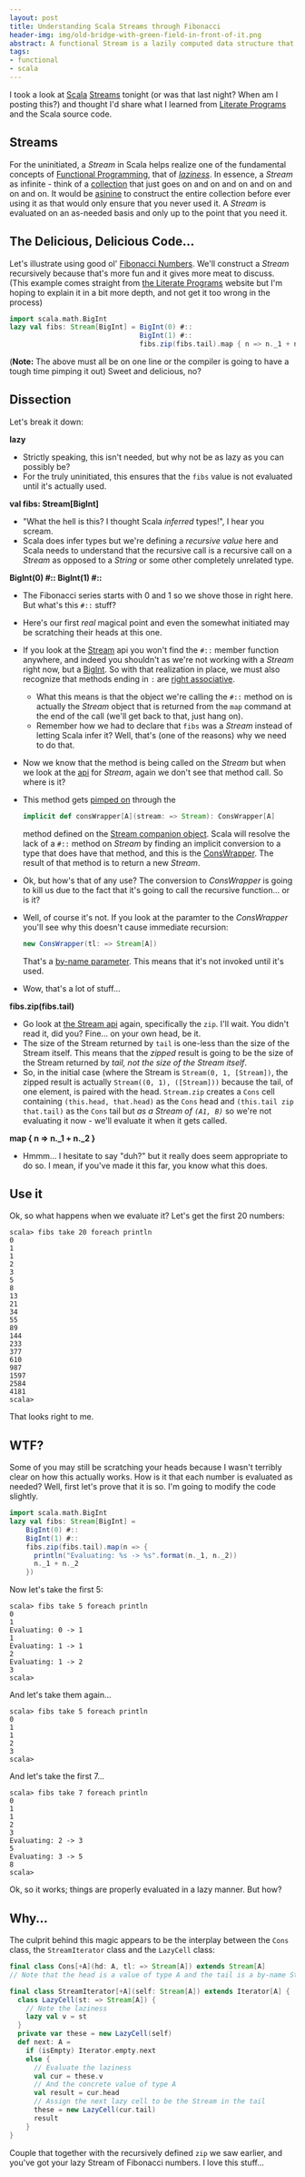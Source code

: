```yaml
---
layout: post
title: Understanding Scala Streams through Fibonacci
header-img: img/old-bridge-with-green-field-in-front-of-it.png
abstract: A functional Stream is a lazily computed data structure that can be hard to wrap your head around. I take a stab at explaining it while computing the Fibonacci series.
tags:
- functional
- scala
---
```

I took a look at [Scala](http://scala-lang.org) [Streams](http://blog.danielwellman.com/2008/03/streams-in-scal.html) tonight (or was that last night? When am I posting this?) and thought I'd share what I learned from [Literate Programs](http://en.literateprograms.org/Fibonacci_numbers_%28Scala%29) and the Scala source code.

Streams
-------

For the uninitiated, a *Stream* in Scala helps realize one of the fundamental concepts of [Functional Programming](http://www.joelonsoftware.com/items/2006/08/01.html), that of [*laziness*](http://en.wikipedia.org/wiki/Lazy_evaluation). In essence, a *Stream* as infinite - think of a [collection](http://www.codecommit.com/blog/scala/scala-collections-for-the-easily-bored-part-1 "The Scala Collection library is one of those things about Scala that, 'if you look at Scala for only one reason, this would be it', except that there are about a dozen of those 'things'") that just goes on and on and on and on and on and on. It would be [asinine](http://en.wikipedia.org/wiki/Paris_Hilton "Seriously... this chick is too dumb to really warrant our time - Yes, I understand the irony of linking to her here... shut up and keep reading") to construct the entire collection before ever using it as that would only ensure that you never used it. A *Stream* is evaluated on an as-needed basis and only up to the point that you need it.

The Delicious, Delicious Code...
--------------------------------

Let's illustrate using good ol' [Fibonacci Numbers](http://en.wikipedia.org/wiki/Fibonacci_number "Fibonacci numbers are the 'other' facility used to illustrate programming concepts - there are only two, and the other is 'Hello World'."). We'll construct a *Stream* recursively because that's more fun and it gives more meat to discuss. (This example comes straight from [the Literate Programs](http://en.literateprograms.org/Fibonacci_numbers_%28Scala%29) website but I'm hoping to explain it in a bit more depth, and not get it too wrong in the process)

``` scala
import scala.math.BigInt
lazy val fibs: Stream[BigInt] = BigInt(0) #::
                                BigInt(1) #::
                                fibs.zip(fibs.tail).map { n => n._1 + n._2 }
```

(**Note:** The above must all be on one line or the compiler is going to have a tough time pimping it out) Sweet and delicious, no?

Dissection
----------

Let's break it down:

**lazy**

- Strictly speaking, this isn't needed, but why not be as lazy as you can possibly be?
- For the truly uninitiated, this ensures that the `fibs` value is not evaluated until it's actually used.

**val fibs: Stream[BigInt]**

- "What the hell is this? I thought Scala *inferred* types!", I hear you scream.
- Scala does infer types but we're defining a *recursive value* here and Scala needs to understand that the recursive call is a recursive call on a *Stream* as opposed to a *String* or some other completely unrelated type.

**BigInt(0) \#:: BigInt(1) \#::**

- The Fibonacci series starts with 0 and 1 so we shove those in right here. But what's this `#::` stuff?
- Here's our first *real* magical point and even the somewhat initiated may be scratching their heads at this one.
- If you look at the [Stream](http://www.scala-lang.org/api/2.9.0/index.html#scala.collection.immutable.Stream "I'm directing this topic at to Scala 2.9.0 right now as opposed to 'current' because I have no idea what will happen in the future") api you won't find the `#::` member function anywhere, and indeed you shouldn't as we're not working with a *Stream* right now, but a [BigInt](http://www.scala-lang.org/api/2.9.0/index.html#scala.math.BigInt "My Int's bigger than yours"). So with that realization in place, we must also recognize that methods ending in `:` are [right associative](http://stackoverflow.com/questions/1162924/what-good-are-right-associative-methods-in-scala "Someone wanted to call it 'wrong associative' but Martin fired that guy").
  - What this means is that the object we're calling the `#::` method on is actually the *Stream* object that is returned from the `map` command at the end of the call (we'll get back to that, just hang on).
  - Remember how we had to declare that `fibs` was a *Stream* instead of letting Scala infer it? Well, that's (one of the reasons) why we need to do that.
- Now we know that the method is being called on the *Stream* but when we look at the [api](http://www.scala-lang.org/api/2.9.0/index.html#scala.collection.immutable.Stream) for *Stream*, again we don't see that method call. So where is it?
- This method gets [pimped on](http://scala.sygneca.com/patterns/pimp-my-library) through the

  ``` scala
  implicit def consWrapper[A](stream: => Stream): ConsWrapper[A]
  ```

  method defined on the [Stream companion object](http://www.scala-lang.org/api/2.9.0/index.html#scala.collection.immutable.Stream$). Scala will resolve the lack of a `#::` method on *Stream* by finding an implicit conversion to a type that does have that method, and this is the [ConsWrapper](http://www.scala-lang.org/api/2.9.0/index.html#scala.collection.immutable.Stream$$ConsWrapper "I once knew this guy who was a Rapper that spent five years in jail... coincidence?").  The result of that method is to return a new *Stream*.
- Ok, but how's that of any use? The conversion to *ConsWrapper* is going to kill us due to the fact that it's going to call the recursive function... or is it?
- Well, of course it's not. If you look at the paramter to the *ConsWrapper* you'll see why this doesn't cause immediate recursion:

  ``` scala
  new ConsWrapper(tl: => Stream[A])
  ```

  That's a [by-name parameter](http://locrianmode.blogspot.com/2011/07/scala-by-name-parameter.html). This means that it's not invoked until it's used.
- Wow, that's a lot of stuff...

**fibs.zip(fibs.tail)**

- Go look at [the Stream api](http://www.scala-lang.org/api/2.9.0/index.html#scala.collection.immutable.Stream "I bet you didn't even hover over this link.") again, specifically the `zip`. I'll wait. You didn't read it, did you? Fine... on your own head, be it.
- The size of the Stream returned by `tail` is one-less than the size of the Stream itself. This means that the *zipped* result is going to be the size of the Stream returned by *tail, not the size of the Stream itself*.
- So, in the initial case (where the Stream is `Stream(0, 1, [Stream])`, the zipped result is actually `Stream((0, 1), ([Stream]))` because the tail, of one element, is paired with the head. `Stream.zip` creates a `Cons` cell containing `(this.head, that.head)` as the `Cons` head and `(this.tail zip that.tail)` as the `Cons` tail but *as a Stream of `(A1, B)`* so we're not evaluating it now - we'll evaluate it when it gets called.

**map { n =\> n.\_1 + n.\_2 }**
  
- Hmmm... I hesitate to say "duh?" but it really does seem appropriate to do so. I mean, if you've made it this far, you know what this does.

Use it
------

Ok, so what happens when we evaluate it? Let's get the first 20 numbers:

    scala> fibs take 20 foreach println
    0
    1
    1
    2
    3
    5
    8
    13
    21
    34
    55
    89
    144
    233
    377
    610
    987
    1597
    2584
    4181
    scala>

That looks right to me.

WTF?
----

Some of you may still be scratching your heads because I wasn't terribly clear on how this actually works. How is it that each number is evaluated as needed? Well, first let's prove that it is so. I'm going to modify the code slightly.

``` scala
import scala.math.BigInt
lazy val fibs: Stream[BigInt] =
    BigInt(0) #::
    BigInt(1) #::
    fibs.zip(fibs.tail).map(n => {
      println("Evaluating: %s -> %s".format(n._1, n._2))
      n._1 + n._2
    })
```

Now let's take the first 5:

    scala> fibs take 5 foreach println
    0
    1
    Evaluating: 0 -> 1
    1
    Evaluating: 1 -> 1
    2
    Evaluating: 1 -> 2
    3
    scala>

And let's take them again...

    scala> fibs take 5 foreach println
    0
    1
    1
    2
    3
    scala>

And let's take the first 7...

    scala> fibs take 7 foreach println
    0
    1
    1
    2
    3
    Evaluating: 2 -> 3
    5
    Evaluating: 3 -> 5
    8
    scala>

Ok, so it works; things are properly evaluated in a lazy manner. But how?

Why...
------

The culprit behind this magic appears to be the interplay between the `Cons` class, the `StreamIterator` class and the `LazyCell` class:

``` scala
final class Cons[+A](hd: A, tl: => Stream[A]) extends Stream[A]
// Note that the head is a value of type A and the tail is a by-name Stream
```

``` scala
final class StreamIterator[+A](self: Stream[A]) extends Iterator[A] {
  class LazyCell(st: => Stream[A]) {
    // Note the laziness
    lazy val v = st
  }
  private var these = new LazyCell(self)
  def next: A =
    if (isEmpty) Iterator.empty.next
    else {
      // Evaluate the laziness
      val cur = these.v
      // And the concrete value of type A
      val result = cur.head
      // Assign the next lazy cell to be the Stream in the tail
      these = new LazyCell(cur.tail)
      result
    }
}
```

Couple that together with the recursively defined `zip` we saw earlier, and you've got your lazy Stream of Fibonacci numbers. I love this stuff...
